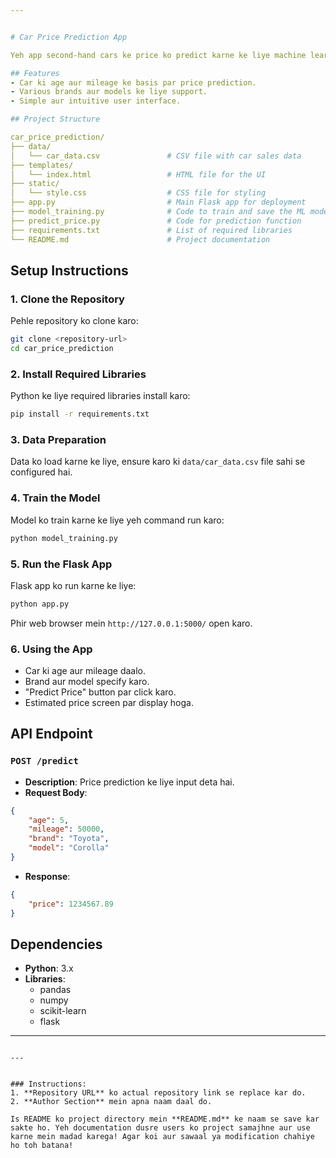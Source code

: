 ```yaml
---


# Car Price Prediction App

Yeh app second-hand cars ke price ko predict karne ke liye machine learning model ka use karta hai. Ismein user-friendly web interface hai jahan users car ki details daal ke estimated price dekh sakte hain.

## Features
- Car ki age aur mileage ke basis par price prediction.
- Various brands aur models ke liye support.
- Simple aur intuitive user interface.

## Project Structure

car_price_prediction/
├── data/
│   └── car_data.csv               # CSV file with car sales data
├── templates/
│   └── index.html                 # HTML file for the UI
├── static/
│   └── style.css                  # CSS file for styling
├── app.py                         # Main Flask app for deployment
├── model_training.py              # Code to train and save the ML model
├── predict_price.py               # Code for prediction function
├── requirements.txt               # List of required libraries
└── README.md                      # Project documentation
```

## Setup Instructions

### 1. Clone the Repository
Pehle repository ko clone karo:
```bash
git clone <repository-url>
cd car_price_prediction
```

### 2. Install Required Libraries
Python ke liye required libraries install karo:
```bash
pip install -r requirements.txt
```

### 3. Data Preparation
Data ko load karne ke liye, ensure karo ki `data/car_data.csv` file sahi se configured hai.

### 4. Train the Model
Model ko train karne ke liye yeh command run karo:
```bash
python model_training.py
```

### 5. Run the Flask App
Flask app ko run karne ke liye:
```bash
python app.py
```
Phir web browser mein `http://127.0.0.1:5000/` open karo.

### 6. Using the App
- Car ki age aur mileage daalo.
- Brand aur model specify karo.
- "Predict Price" button par click karo.
- Estimated price screen par display hoga.

## API Endpoint
### `POST /predict`
- **Description**: Price prediction ke liye input deta hai.
- **Request Body**:
```json
{
    "age": 5,
    "mileage": 50000,
    "brand": "Toyota",
    "model": "Corolla"
}
```
- **Response**:
```json
{
    "price": 1234567.89
}
```

## Dependencies
- **Python**: 3.x
- **Libraries**:
  - pandas
  - numpy
  - scikit-learn
  - flask

---
```

---


### Instructions:
1. **Repository URL** ko actual repository link se replace kar do.
2. **Author Section** mein apna naam daal do.

Is README ko project directory mein **README.md** ke naam se save kar sakte ho. Yeh documentation dusre users ko project samajhne aur use karne mein madad karega! Agar koi aur sawaal ya modification chahiye ho toh batana!
